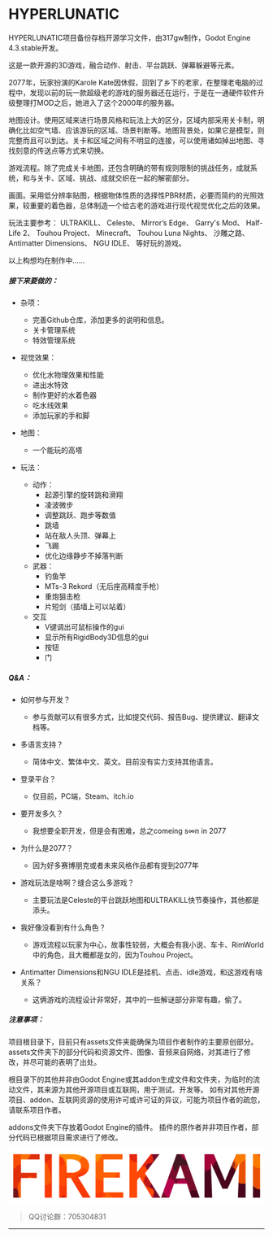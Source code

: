 # HYPERLUNATIC

HYPERLUNATIC项目备份存档开源学习文件，由317gw制作，Godot Engine 4.3.stable开发。

这是一款开源的3D游戏，融合动作、射击、平台跳跃、弹幕躲避等元素。

2077年，玩家扮演的Karole Kate因休假，回到了乡下的老家，在整理老电脑的过程中，发现以前的玩一款超级老的游戏的服务器还在运行，于是在一通硬件软件升级整理打MOD之后，她进入了这个2000年的服务器。

地图设计。使用区域来进行场景风格和玩法上大的区分，区域内部采用关卡制，明确化比如空气墙、应该游玩的区域、场景判断等。地图背景处，如果它是模型，则完整而且可以到达。关卡和区域之间有不明显的连接，可以使用诸如掉出地图、寻找刻意的传送点等方式来切换。

游戏流程。除了完成关卡地图，还包含明确的带有规则限制的挑战任务，成就系统，和与关卡、区域、挑战、成就交织在一起的解密部分。

画面。采用低分辨率贴图，根据物体性质的选择性PBR材质，必要而简约的光照效果，较重要的着色器，总体制造一个给古老的游戏进行现代视觉优化之后的效果。

玩法主要参考：
ULTRAKILL、
Celeste、
Mirror’s Edge、
Garry's Mod、
Half-Life 2、
Touhou Project、
Minecraft、
Touhou Luna Nights、
沙雕之路、
Antimatter Dimensions、
NGU IDLE、
等好玩的游戏。

以上构想均在制作中……


##### 接下来要做的：

* 杂项：
  * 完善Github仓库，添加更多的说明和信息。
  * 关卡管理系统
  * 特效管理系统

* 视觉效果：
  * 优化水物理效果和性能
  * 进出水特效
  * 制作更好的水着色器
  * 吃水线效果
  * 添加玩家的手和脚

* 地图：
  * 一个能玩的高塔

* 玩法：
  * 动作：
    * 起源引擎的旋转跳和滑翔
    * 凌波微步
    * 调整跳跃、跑步等数值
    * 跳墙
    * 站在敌人头顶、弹幕上
    * 飞踢
    * 优化边缘静步不掉落判断
  * 武器：
    * 钓鱼竿
    * MTs-3 Rekord（无后座高精度手枪）
    * 重炮狙击枪
    * 片短剑（插墙上可以站着）
  * 交互
    * V键调出可鼠标操作的gui
    * 显示所有RigidBody3D信息的gui
    * 按钮
    * 门

##### Q&A：

* 如何参与开发？
  * 参与贡献可以有很多方式，比如提交代码、报告Bug、提供建议、翻译文档等。

* 多语言支持？
  * 简体中文、繁体中文、英文。目前没有实力支持其他语言。

* 登录平台？
  * 仅目前，PC端，Steam、itch.io

* 要开发多久？
  * 我想要全职开发，但是会有困难，总之comeing s∞n in 2077

* 为什么是2077？
  * 因为好多赛博朋克或者未来风格作品都有提到2077年

* 游戏玩法是啥啊？缝合这么多游戏？
  * 主要玩法是Celeste的平台跳跃地图和ULTRAKILL快节奏操作，其他都是添头。

* 我好像没看到有什么角色？
  * 游戏流程以玩家为中心，故事性较弱，大概会有我小说、车卡、RimWorld中的角色，且大概都是女的，因为Touhou Project。

* Antimatter Dimensions和NGU IDLE是挂机、点击、idle游戏，和这游戏有啥关系？
  * 这俩游戏的流程设计非常好，其中的一些解谜部分非常有趣，偷了。

##### 注意事项：

项目根目录下，目前只有assets文件夹能确保为项目作者制作的主要原创部分。
assets文件夹下的部分代码和资源文件、图像、音频来自网络，对其进行了修改，并尽可能的表明了出处。

根目录下的其他并非由Godot Engine或其addon生成文件和文件夹，为临时的流动文件，其来源为其他开源项目或互联网，用于测试、开发等。
如有对其他开源项目、addon、互联网资源的使用许可或许可证的异议，可能为项目作者的疏忽，请联系项目作者。

addons文件夹下存放着Godot Engine的插件。
插件的原作者并非项目作者，部分代码已根据项目需求进行了修改。

![制作组logo](\logo\logo暗处变亮.png)

> QQ讨论群：705304831

---